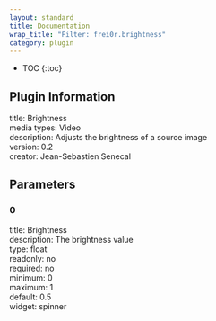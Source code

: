 ```yaml
---
layout: standard
title: Documentation
wrap_title: "Filter: frei0r.brightness"
category: plugin
---
```

* TOC
{:toc}

## Plugin Information

title: Brightness  
media types:
Video  
description: Adjusts the brightness of a source image  
version: 0.2  
creator: Jean-Sebastien Senecal  

## Parameters

### 0

title: Brightness    
description:
The brightness value  
type: float  
readonly: no  
required: no  
minimum: 0  
maximum: 1  
default: 0.5  
widget: spinner  

